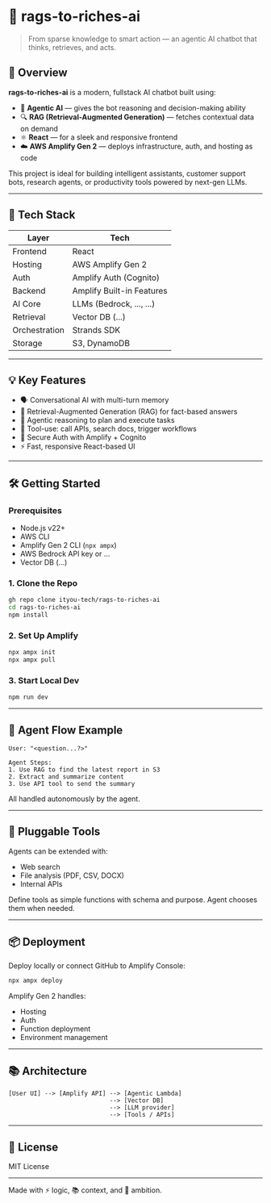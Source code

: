 # 🧠 rags-to-riches-ai

> From sparse knowledge to smart action — an agentic AI chatbot that thinks, retrieves, and acts.

## 🚀 Overview

**rags-to-riches-ai** is a modern, fullstack AI chatbot built using:

- 🧠 **Agentic AI** — gives the bot reasoning and decision-making ability
- 🔍 **RAG (Retrieval-Augmented Generation)** — fetches contextual data on demand
- ⚛️ **React** — for a sleek and responsive frontend
- ☁️ **AWS Amplify Gen 2** — deploys infrastructure, auth, and hosting as code

This project is ideal for building intelligent assistants, customer support bots, research agents, or productivity tools powered by next-gen LLMs.

---

## 🧱 Tech Stack

| Layer        | Tech                                |
|--------------|-------------------------------------|
| Frontend     | React                               |
| Hosting      | AWS Amplify Gen 2                   |
| Auth         | Amplify Auth (Cognito)              |
| Backend      | Amplify Built-in Features           |
| AI Core      | LLMs (Bedrock, ..., ...)            |
| Retrieval    | Vector DB (...)                     |
| Orchestration| Strands SDK                         |
| Storage      | S3, DynamoDB                        |

---

## 💡 Key Features

- 🗣 Conversational AI with multi-turn memory
- 🔎 Retrieval-Augmented Generation (RAG) for fact-based answers
- 🧭 Agentic reasoning to plan and execute tasks
- 🧰 Tool-use: call APIs, search docs, trigger workflows
- 🔐 Secure Auth with Amplify + Cognito
- ⚡ Fast, responsive React-based UI

---

## 🛠️ Getting Started

### Prerequisites

- Node.js v22+
- AWS CLI  
- Amplify Gen 2 CLI (`npx ampx`)  
- AWS Bedrock API key or ...
- Vector DB (...)

### 1. Clone the Repo

```bash
gh repo clone ityou-tech/rags-to-riches-ai
cd rags-to-riches-ai
npm install
````

### 2. Set Up Amplify

```bash
npx ampx init
npx ampx pull
```

### 3. Start Local Dev

```bash
npm run dev
```

---

## 🤖 Agent Flow Example

```text
User: "<question...?>"

Agent Steps:
1. Use RAG to find the latest report in S3
2. Extract and summarize content
3. Use API tool to send the summary
```

All handled autonomously by the agent.

---

## 🔌 Pluggable Tools

Agents can be extended with:

* Web search
* File analysis (PDF, CSV, DOCX)
* Internal APIs

Define tools as simple functions with schema and purpose. Agent chooses them when needed.

---

## 📦 Deployment

Deploy locally or connect GitHub to Amplify Console:

```bash
npx ampx deploy
```

Amplify Gen 2 handles:

* Hosting
* Auth
* Function deployment
* Environment management

---

## 📚 Architecture

```
[User UI] --> [Amplify API] --> [Agentic Lambda]
                            --> [Vector DB]
                            --> [LLM provider]
                            --> [Tools / APIs]
```

---

## 📄 License

MIT License

---

Made with ⚡ logic, 📚 context, and 🧠 ambition.
